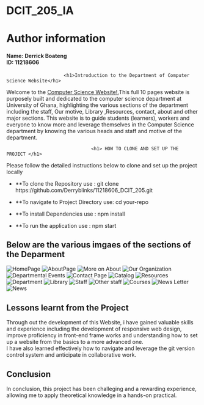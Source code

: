 # DCIT_205_IA

<h1> Author information</h1>
<h4> <strong>Name: </strong> Derrick Boateng <br>
 <strong>ID: 11218606 </strong>
</h4>

                         <h1>Introduction to the Department of Computer Science Website</h1>
Welcome to the <a href="http://127.0.0.1:5500/11218606_DCIT_205/Home/index.html">Computer Science Website!.</a>This full 10 pages website is purposely built and dedicated to the computer science department at University of Ghana, highlighting the various sections of the department including the staff, Our motive, Library ,Resources, contact, about and other major sections. This website is to guide students (learners), workers and everyone to know more and leverage themselves in the Computer Science department by knowing the various heads and staff and motive of the department.

                                   <h1> HOW TO CLONE AND SET UP THE PROJECT </h1> 
 <p>Please follow the detailed instructions below to clone and set up the project locally</p>
<ul>
<li> <p>**To clone the Repository use : git clone https://github.com/Derryblinks/11218606_DCIT_205.git </p></li>
<li><p>**To navigate to Project Directory use: cd your-repo </p></li>
<li><p>**To install Dependencies use : npm install </p></li>
<li><p>**To run the application use : npm start </p></li>
</ul>

<h2>Below are the various imgaes of the sections of the Deparment </h2>

![HomePage](<Screenshots/Screenshot (44).png>)
![AboutPage](<Screenshots/Screenshot (45).png>)
![More on About](<Screenshots/Screenshot (46).png>)
![Our Organization](<Screenshots/Screenshot (47).png>)
![Departmental Events](<Screenshots/Screenshot (48).png>)
![Contact Page](<Screenshots/Screenshot (49).png>)
![Catalog](<Screenshots/Screenshot (50).png>)
![Resources](<Screenshots/Screenshot (51).png>)
![Department](<Screenshots/Screenshot (52).png>)
![Library](<Screenshots/Screenshot (53).png>)
![Staff](<Screenshots/Screenshot (55).png>)
![Other staff](<Screenshots/Screenshot (56).png>)
![Courses](<Screenshots/Screenshot (57).png>)
![News Letter](<Screenshots/Screenshot (58).png>)
![News](<Screenshots/Screenshot (59).png>)

<h2>Lessons learnt from the Project </h2>
<p>Through out the development of this Website, i have gained valuable skills and experience including the development of responsive web design, improve proficiency in front-end frame works and understanding how to set up a website from the basics to a more advanced one. <br>
I have also learned effectively how to navigate and leverage the git version control system and anticipate in collaborative work. </p>

<h2> Conclusion</h2>
<p>In conclusion, this project has been challeging and a rewarding experience, allowing me to apply theoretical knowledge in a hands-on practical.</p>
